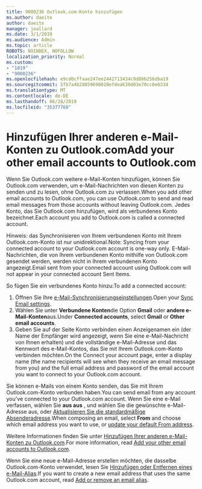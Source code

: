 ```yaml
---
title: 9000236 Outlook.com-Konto hinzufügen
ms.author: daeite
author: daeite
manager: joallard
ms.date: 3/1/2019
ms.audience: Admin
ms.topic: article
ROBOTS: NOINDEX, NOFOLLOW
localization_priority: Normal
ms.custom:
- "1819"
- "9000236"
ms.openlocfilehash: e9cd0cffaae247ee2442713434c9d8bb256dba19
ms.sourcegitcommit: 5fb7a4b28859690020efdea630d03e70cc0e6334
ms.translationtype: MT
ms.contentlocale: de-DE
ms.lasthandoff: 06/28/2019
ms.locfileid: "35377768"
---
```

# <a name="add-your-other-email-accounts-to-outlookcom"></a><span data-ttu-id="c83c6-102">Hinzufügen Ihrer anderen e-Mail-Konten zu Outlook.com</span><span class="sxs-lookup"><span data-stu-id="c83c6-102">Add your other email accounts to Outlook.com</span></span>

<span data-ttu-id="c83c6-103">Wenn Sie Outlook.com weitere e-Mail-Konten hinzufügen, können Sie Outlook.com verwenden, um e-Mail-Nachrichten von diesen Konten zu senden und zu lesen, ohne Outlook.com zu verlassen.</span><span class="sxs-lookup"><span data-stu-id="c83c6-103">When you add other email accounts to Outlook.com, you can use Outlook.com to send and read email messages from those accounts without leaving Outlook.com.</span></span> <span data-ttu-id="c83c6-104">Jedes Konto, das Sie Outlook.com hinzufügen, wird als verbundenes Konto bezeichnet.</span><span class="sxs-lookup"><span data-stu-id="c83c6-104">Each account you add to Outlook.com is called a connected account.</span></span>

<span data-ttu-id="c83c6-105">Hinweis: das Synchronisieren von Ihrem verbundenen Konto mit Ihrem Outlook.com-Konto ist nur unidirektional.</span><span class="sxs-lookup"><span data-stu-id="c83c6-105">Note: Syncing from your connected account to your Outlook.com account is one-way only.</span></span> <span data-ttu-id="c83c6-106">E-Mail-Nachrichten, die von Ihrem verbundenen Konto mithilfe von Outlook.com gesendet werden, werden nicht in Ihrem verbundenen Konto angezeigt.</span><span class="sxs-lookup"><span data-stu-id="c83c6-106">Email sent from your connected account using Outlook.com will not appear in your connected account Sent Items.</span></span>

<span data-ttu-id="c83c6-107">So fügen Sie ein verbundenes Konto hinzu:</span><span class="sxs-lookup"><span data-stu-id="c83c6-107">To add a connected account:</span></span>

1. <span data-ttu-id="c83c6-108">Öffnen Sie Ihre [e-Mail-Synchronisierungseinstellungen](https://go.microsoft.com/fwlink/?linkid=875264).</span><span class="sxs-lookup"><span data-stu-id="c83c6-108">Open your [Sync Email settings](https://go.microsoft.com/fwlink/?linkid=875264).</span></span>
2. <span data-ttu-id="c83c6-109">Wählen Sie unter **Verbundene Konten**die Option **Gmail** oder **andere e-Mail-Konten**aus.</span><span class="sxs-lookup"><span data-stu-id="c83c6-109">Under **Connected accounts**, select **Gmail** or **Other email accounts**.</span></span>
3. <span data-ttu-id="c83c6-110">Geben Sie auf der Seite Konto verbinden einen Anzeigenamen ein (der Name der Empfänger wird angezeigt, wenn Sie eine e-Mail-Nachricht von Ihnen erhalten) und die vollständige e-Mail-Adresse und das Kennwort des e-Mail-Kontos, das Sie mit Ihrem Outlook.com-Konto verbinden möchten.</span><span class="sxs-lookup"><span data-stu-id="c83c6-110">On the Connect your account page, enter a display name (the name recipients will see when they receive an email message from you) and the full email address and password of the email account you want to connect to your Outlook.com account.</span></span>

<span data-ttu-id="c83c6-111">Sie können e-Mails von einem Konto senden, das Sie mit Ihrem Outlook.com-Konto verbunden haben.</span><span class="sxs-lookup"><span data-stu-id="c83c6-111">You can send email from any account you've connected to your Outlook.com account.</span></span> <span data-ttu-id="c83c6-112">Wenn Sie eine e-Mail verfassen, wählen Sie **aus aus** , und wählen Sie die gewünschte e-Mail-Adresse aus, oder [Aktualisieren Sie die standardmäßige Absenderadresse](https://go.microsoft.com/fwlink/?linkid=875264).</span><span class="sxs-lookup"><span data-stu-id="c83c6-112">When composing an email, select **From** and choose which email address you want to use, or [update your default From address](https://go.microsoft.com/fwlink/?linkid=875264).</span></span>

<span data-ttu-id="c83c6-113">Weitere Informationen finden Sie unter [Hinzufügen Ihrer anderen e-Mail-Konten zu Outlook.com](https://support.office.com/article/c5224df4-5885-4e79-91ba-523aa743f0ba).</span><span class="sxs-lookup"><span data-stu-id="c83c6-113">For more information, read [Add your other email accounts to Outlook.com](https://support.office.com/article/c5224df4-5885-4e79-91ba-523aa743f0ba).</span></span>

<span data-ttu-id="c83c6-114">Wenn Sie eine neue e-Mail-Adresse erstellen möchten, die dasselbe Outlook.com-Konto verwendet, lesen Sie [Hinzufügen oder Entfernen eines e-Mail-Alias](https://support.office.com/article/459b1989-356d-40fa-a689-8f285b13f1f2).</span><span class="sxs-lookup"><span data-stu-id="c83c6-114">If you want to create a new email address that uses the same Outlook.com account, read [Add or remove an email alias](https://support.office.com/article/459b1989-356d-40fa-a689-8f285b13f1f2).</span></span>